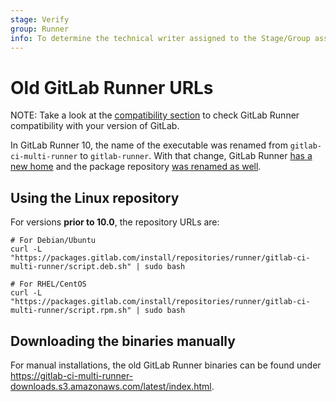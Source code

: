 ```yaml
---
stage: Verify
group: Runner
info: To determine the technical writer assigned to the Stage/Group associated with this page, see https://about.gitlab.com/handbook/engineering/ux/technical-writing/#assignments
---
```


# Old GitLab Runner URLs

NOTE:
Take a look at the [compatibility section](../index.md#gitlab-runner-versions) to check GitLab Runner compatibility
with your version of GitLab.

In GitLab Runner 10, the name of the executable was renamed from
`gitlab-ci-multi-runner` to `gitlab-runner`. With that change, GitLab Runner
[has a new home](https://gitlab.com/gitlab-org/gitlab-runner) and the package
repository [was renamed as well](https://packages.gitlab.com/runner/gitlab-runner).

## Using the Linux repository

For versions **prior to 10.0**, the repository URLs are:

```shell
# For Debian/Ubuntu
curl -L "https://packages.gitlab.com/install/repositories/runner/gitlab-ci-multi-runner/script.deb.sh" | sudo bash

# For RHEL/CentOS
curl -L "https://packages.gitlab.com/install/repositories/runner/gitlab-ci-multi-runner/script.rpm.sh" | sudo bash
```

## Downloading the binaries manually

For manual installations, the old GitLab Runner binaries can be found under
<https://gitlab-ci-multi-runner-downloads.s3.amazonaws.com/latest/index.html>.
